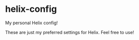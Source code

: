 # helix-config
My personal Helix config!

These are just my preferred settings for Helix. Feel free to use!
